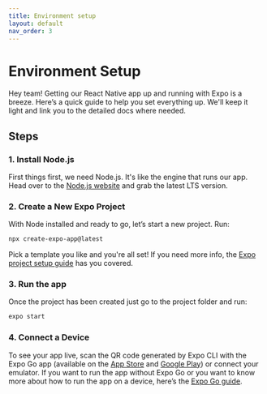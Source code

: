 ```yaml
---
title: Environment setup
layout: default
nav_order: 3
---
```


# Environment Setup

Hey team! Getting our React Native app up and running with Expo is a breeze. Here’s a quick guide to help you set everything up. We'll keep it light and link you to the detailed docs where needed.

## Steps

### 1. Install Node.js

First things first, we need Node.js. It's like the engine that runs our app. Head over to the [Node.js website](https://nodejs.org/) and grab the latest LTS version.

### 2. Create a New Expo Project

With Node installed and ready to go, let’s start a new project. Run:

```bash
npx create-expo-app@latest
```

Pick a template you like and you're all set! If you need more info, the [Expo project setup guide](https://docs.expo.dev/get-started/create-a-project/) has you covered.

### 3. Run the app

Once the project has been created just go to the project folder and run:

```bash
expo start
```

### 4. Connect a Device

To see your app live, scan the QR code generated by Expo CLI with the Expo Go app (available on the [App Store](https://apps.apple.com/us/app/expo-go/id982107779) and [Google Play](https://play.google.com/store/apps/details?id=host.exp.exponent&pli=1)) or connect your emulator. If you want to run the app without Expo Go or you want to know more about how to run the app on a device, here’s the [Expo Go guide](https://docs.expo.dev/get-started/set-up-your-environment/).
